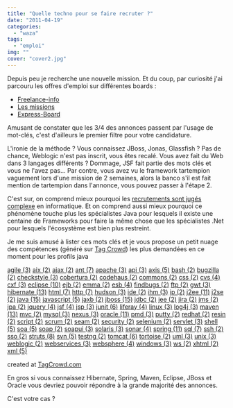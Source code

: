 ```yaml
---
title: "Quelle techno pour se faire recruter ?"
date: "2011-04-19"
categories: 
  - "waza"
tags: 
  - "emploi"
img: ""
cover: "cover2.jpg"
---
```


Depuis peu je recherche une nouvelle mission. Et du coup, par curiosité j'ai parcouru les offres d'emploi sur différentes boards :

- [Freelance-info](http://www.freelance-info.fr/missions.php)
- [Les missions](http://www.lesmissions.com/)
- [Express-Board](http://www.express-board.fr/)

Amusant de constater que les 3/4 des annonces passent par l'usage de mot-clés, c'est d'ailleurs le premier filtre pour votre candidature.

L'ironie de la méthode ? Vous connaissez JBoss, Jonas, Glassfish ? Pas de chance, Weblogic n'est pas inscrit, vous êtes recalé. Vous avez fait du Web dans 3 langages différents ? Dommage, JSF fait partie des mots clés et vous ne l'avez pas... Par contre, vous avez vu le framework tartempion vaguement lors d'une mission de 2 semaines, alors la banco s'il est fait mention de tartempion dans l'annonce, vous pouvez passer à l'étape 2.

C'est sur, on comprend mieux pourquoi les [recrutements sont jugés complexe](http://www.lemondeinformatique.fr/actualites/lire-enquete-bmo-2011-28-850-projets-de-recrutements-dans-l-it-33389.html) en informatique. Et on comprend aussi mieux pourquoi ce phénomène touche plus les spécialistes Java pour lesquels il existe une centaine de Frameworks pour faire la même chose que les spécialistes .Net pour lesquels l'écosystème est bien plus restreint.

Je me suis amusé à lister ces mots clés et je vous propose un petit nuage des compétences (généré sur [Tag Crowd](http://tagcrowd.com/)) les plus demandées en ce moment pour les profils java

[agile (3)](#tagcloud) [aix (2)](#tagcloud) [ajax (2)](#tagcloud) [ant (7)](#tagcloud) [apache (3)](#tagcloud) [api (3)](#tagcloud) [axis (5)](#tagcloud) [bash (2)](#tagcloud) [bugzilla (2)](#tagcloud) [checkstyle (3)](#tagcloud) [cobertura (2)](#tagcloud) [codehaus (2)](#tagcloud) [commons (2)](#tagcloud) [css (2)](#tagcloud) [cvs (4)](#tagcloud) [cxf (3)](#tagcloud) [eclipse (10)](#tagcloud) [ejb (2)](#tagcloud) [emma (2)](#tagcloud) [esb (4)](#tagcloud) [findbugs (2)](#tagcloud) [ftp (2)](#tagcloud) [gwt (3)](#tagcloud) [hibernate (13)](#tagcloud) [html (7)](#tagcloud) [http (7)](#tagcloud) [hudson (3)](#tagcloud) [ide (2)](#tagcloud) [ihm (3)](#tagcloud) [ip (2)](#tagcloud) [j2ee (11)](#tagcloud) [j2se (2)](#tagcloud) [java (15)](#tagcloud) [javascript (5)](#tagcloud) [jaxb (2)](#tagcloud) [jboss (15)](#tagcloud) [jdbc (2)](#tagcloud) [jee (2)](#tagcloud) [jira (2)](#tagcloud) [jms (2)](#tagcloud) [jpa (2)](#tagcloud) [jquery (4)](#tagcloud) [jsf (4)](#tagcloud) [jsp (3)](#tagcloud) [junit (6)](#tagcloud) [liferay (4)](#tagcloud) [linux (3)](#tagcloud) [log4j (3)](#tagcloud) [maven (13)](#tagcloud) [mvc (2)](#tagcloud) [mysql (3)](#tagcloud) [nexus (3)](#tagcloud) [oracle (11)](#tagcloud) [pmd (3)](#tagcloud) [putty (2)](#tagcloud) [redhat (2)](#tagcloud) [resin (2)](#tagcloud) [script (2)](#tagcloud) [scrum (2)](#tagcloud) [seam (2)](#tagcloud) [security (2)](#tagcloud) [selenium (2)](#tagcloud) [servlet (3)](#tagcloud) [shell (5)](#tagcloud) [soa (5)](#tagcloud) [soap (2)](#tagcloud) [soapui (3)](#tagcloud) [solaris (3)](#tagcloud) [sonar (4)](#tagcloud) [spring (11)](#tagcloud) [sql (7)](#tagcloud) [ssh (2)](#tagcloud) [sso (2)](#tagcloud) [struts (8)](#tagcloud) [svn (5)](#tagcloud) [testng (2)](#tagcloud) [tomcat (6)](#tagcloud) [tortoise (2)](#tagcloud) [uml (3)](#tagcloud) [unix (3)](#tagcloud) [weblogic (2)](#tagcloud) [webservices (3)](#tagcloud) [websphere (4)](#tagcloud) [windows (3)](#tagcloud) [ws (2)](#tagcloud) [xhtml (2)](#tagcloud) [xml (5)](#tagcloud)

created at [TagCrowd.com](http://tagcrowd.com)

En gros si vous connaissez Hibernate, Spring, Maven, Eclipse, JBoss et Oracle vous devriez pouvoir répondre à la grande majorité des annonces.

C'est votre cas ?
